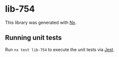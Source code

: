 # lib-754

This library was generated with [Nx](https://nx.dev).

## Running unit tests

Run `nx test lib-754` to execute the unit tests via [Jest](https://jestjs.io).
